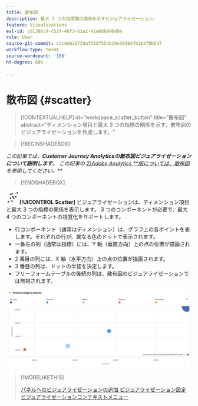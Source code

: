 ```yaml
---
title: 散布図
description: 最大 3 つの指標間の関係を示すビジュアライゼーション。
feature: Visualizations
exl-id: c01386c9-c51f-46f3-b1a2-41a8d8996d04
role: User
source-git-commit: c7cdeb29729af35d7554b19e395047b364f0b547
workflow-type: tm+mt
source-wordcount: '166'
ht-degree: 68%

---
```


# 散布図 {#scatter}

<!-- markdownlint-disable MD034 -->

>[!CONTEXTUALHELP]
>id="workspace_scatter_button"
>title="散布図"
>abstract="ディメンション項目と最大 3 つの指標の関係を示す、散布図のビジュアライゼーションを作成します。"

<!-- markdownlint-enable MD034 -->


>[!BEGINSHADEBOX]

*この記事では、**Customer Journey Analyticsの散布図ビジュアライゼーションについて説明します**。 この記事の [2}Adobe Analytics **版については、散布図 ](https://experienceleague.adobe.com/en/docs/analytics/analyze/analysis-workspace/visualizations/scatterplot) を参照してください。***

>[!ENDSHADEBOX]


![GraphScatter](/help/assets/icons/GraphScatter.svg)**[!UICONTROL Scatter]** ビジュアライゼーションは、ディメンション項目と最大 3 つの指標の関係を表示します。 3 つのコンポーネントが必要で、最大 4 つのコンポーネントの視覚化をサポートします。

* 行コンポーネント（通常はディメンション）は、グラフ上の各ポイントを表します。それぞれの行が、異なる色のドットで表示されます。
* 一番左の列（通常は指標）には、Y 軸（垂直方向）上の点の位置が描画されます。
* 2 番目の列には、X 軸（水平方向）上の点の位置が描画されます。
* 3 番目の列は、ドットの半径を決定します。
* フリーフォームテーブルの後続の列は、散布図のビジュアライゼーションでは無視されます。

![ 複数のディメンション項目を示した散布図の例 ](assets/scatter.png)

>[!MORELIKETHIS]
>
>[ パネルへのビジュアライゼーションの追加 ](/help/analysis-workspace/visualizations/freeform-analysis-visualizations.md#add-visualizations-to-a-panel)
>[ビジュアライゼーション設定 ](/help/analysis-workspace/visualizations/freeform-analysis-visualizations.md#settings)
>[ビジュアライゼーションコンテキストメニュー ](/help/analysis-workspace/visualizations/freeform-analysis-visualizations.md#context-menu)
>
